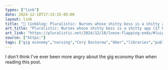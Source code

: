 ```yaml
---
types: ["link"]
date: 2024-12-18T17:15:15-05:00
layout: link
title: "🔗 linkblog: Pluralistic: Nurses whose shitty boss is a shitty app (17 Dec 2024) – Pluralistic: Daily links from Cory Doctorow'"
art_title: "Pluralistic: Nurses whose shitty boss is a shitty app (17 Dec 2024) – Pluralistic: Daily links from Cory Doctorow"
art_link: "https://pluralistic.net/2024/12/18/loose-flapping-ends/#luigi-has-a-point"
source: ["https:"]
tags: ["gig economy","nursing","Cory Doctorow","Uber","libraries","public libraries"]
---
```

I don't think I've ever been more angry about the gig economy than when reading this post.
